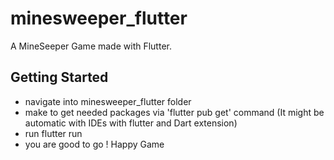 # minesweeper_flutter

A MineSeeper Game made with Flutter.

## Getting Started

- navigate into minesweeper_flutter folder
- make to get needed packages via 'flutter pub get' command (It might be automatic with IDEs with flutter and Dart extension)
- run flutter run
- you are good to go ! Happy Game